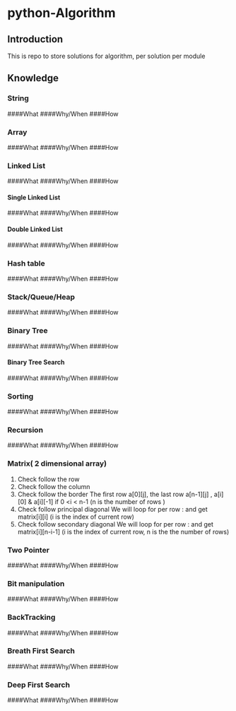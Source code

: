 # python-Algorithm

## Introduction

This is repo to store solutions for algorithm, per solution per module
## Knowledge
### String
####What
####Why/When
####How
### Array
####What
####Why/When
####How
### Linked List
####What
####Why/When
####How
#### Single Linked List
####What
####Why/When
####How
#### Double Linked List
####What
####Why/When
####How
### Hash table
####What
####Why/When
####How
### Stack/Queue/Heap
####What
####Why/When
####How
### Binary Tree
####What
####Why/When
####How
#### Binary Tree Search
####What
####Why/When
####How
### Sorting
####What
####Why/When
####How
### Recursion
####What
####Why/When
####How
### Matrix( 2 dimensional array)
1. Check follow the row
2. Check follow the column
3. Check follow the border
The first row a[0][j], the last row a[n-1][j] , a[i][0] & a[i][-1] if  0 <i < n-1 (n is the number of rows )
4. Check follow principal diagonal
We will loop for per row : and get matrix[i][i] (i is the index of current row)
5. Check follow secondary diagonal
We will loop for per row : and get matrix[i][n-i-1] (i is the index of current row, n is the the number of rows)
### Two Pointer
####What
####Why/When
####How
### Bit manipulation
####What
####Why/When
####How
### BackTracking
####What
####Why/When
####How
### Breath First Search
####What
####Why/When
####How
### Deep First Search
####What
####Why/When
####How


